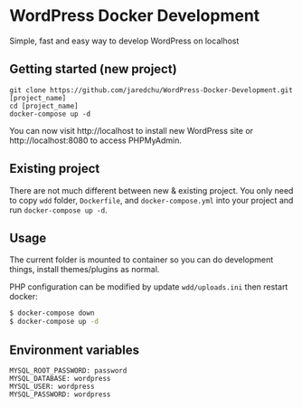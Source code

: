 # WordPress Docker Development
Simple, fast and easy way to develop WordPress on localhost

## Getting started (new project)

```
git clone https://github.com/jaredchu/WordPress-Docker-Development.git [project_name]
cd [project_name]
docker-compose up -d
```

You can now visit http://localhost to install new WordPress site or http://localhost:8080 to access PHPMyAdmin.

## Existing project
There are not much different between new & existing project. You only need to copy `wdd` folder, `Dockerfile`, and `docker-compose.yml`
into your project and run `docker-compose up -d`.

## Usage
The current folder is mounted to container so you can do development things, install themes/plugins as normal.

PHP configuration can be modified by update `wdd/uploads.ini` then restart docker:
```bash
$ docker-compose down
$ docker-compose up -d
```
## Environment variables
```
MYSQL_ROOT_PASSWORD: password
MYSQL_DATABASE: wordpress
MYSQL_USER: wordpress
MYSQL_PASSWORD: wordpress
```
